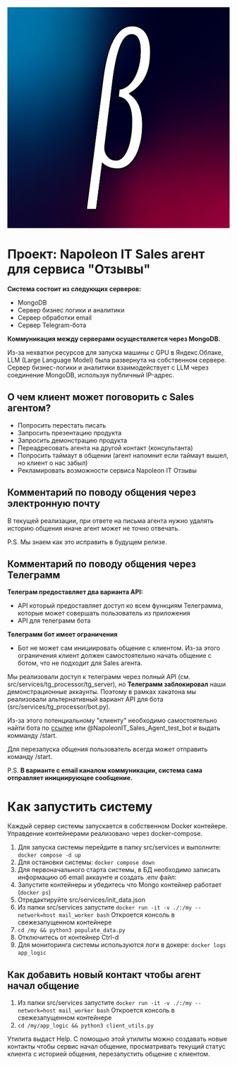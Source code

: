 <img src="extensions/logo.jpeg" alt="ikanam-ai Logo" width="1000" height="500">


# Проект: Napoleon IT Sales агент для сервиса "Отзывы" 

**Система состоит из следующих серверов:**
* MongoDB
* Сервер бизнес логики и аналитики
* Сервер обработки email
* Сервер Telegram-бота

**Коммуникация между серверами осуществляется через MongoDB.** 

Из-за нехватки ресурсов для запуска машины с GPU в Яндекс.Облаке, LLM (Large Language Model) была развернута на собственном сервере. Сервер бизнес-логики и аналитики взаимодействует с LLM через соединение MongoDB, используя публичный IP-адрес.

## О чем клиент может поговорить с Sales агентом?

* Попросить перестать писать
* Запросить презентацию продукта
* Запросить демонстрацию продукта
* Переадресовать агента на другой контакт (консультанта)
* Попросить таймаут в общении (агент напомнит если таймаут вышел, но клиент о нас забыл)
* Рекламировать возможности сервиса Napoleon IT Отзывы

## Комментарий по поводу общения через электронную почту

В текущей реализации, при ответе на письма агента нужно удалять историю общения иначе агент может не точно отвечать.

P.S. Мы знаем как это исправить в будущем релизе.

## Комментарий по поводу общения через Телеграмм

**Телеграм предоставляет два варианта API:**
* API который предоставляет доступ ко всем функциям Телеграмма, которые может совершать пользователь из приложения
* API для телеграмм бота

**Телеграмм бот имеет ограничения**
* Бот не может сам инициировать общение с клиентом. Из-за этого ограничения клиент должен самостоятельно начать общение с ботом, что не подходит для Sales агента.

Мы реализовали доступ к телеграмм через полный API (см. src/services/tg_processor/tg_server), но **Телеграмм заблокировал** наши демонстрационные аккаунты. Поэтому в рамках хакатона мы реализовали альтернативный вариант API для бота (src/services/tg_processor/bot.py).

Из-за этого потенциальному "клиенту" необходимо самостоятельно найти бота по [ссылке](https://t.me/NapaleonIT_Sales_Agent_test_bot)  или @NapoleonIT_Sales_Agent_test_bot и выдать комманду /start.

Для перезапуска общения пользователь всегда может отправить команду /start.

P.S. **В варианте с email каналом коммуникации, система сама отправляет инициирующее сообщение.**

# Как запустить систему
Каждый сервер системы запускается в собственном Docker контейере. Управдение контейнерами реализовано через docker-compose.

1. Для запуска системы перейдите в папку src/services и выполните: ```docker compose -d up```
2. Для остановки системы: ```docker compose down```
3. Для первоначального старта системы, в БД необходимо записать информацию об email аккаунте и создать .env файл:
4. Запустите контейнеры и убедитесь что Mongo контейнер работает (```docker ps```)
5. Отредактируйте src/services/init_data.json
6. Из папки src/services запустите ```docker run -it -v ./:/my --network=host mail_worker bash``` Откроется консоль в свежезапущенном контейнере
7. ```cd /my && python3 populate_data.py```
8. Отключитесь от контейнер Ctrl-d
9. Для мониторинга системы используются логи в докере: ```docker logs app_logic```

## Как добавить новый контакт чтобы агент начал общение
1. Из папки src/services запустите ```docker run -it -v ./:/my --network=host mail_worker bash``` Откроется консоль в свежезапущенном контейнере
2. ```cd /my/app_logic && python3 client_utils.py```

Утилита выдаст Help. С помощью этой утилиты можно создавать новые контакты чтобы сервис начал общение, просматривать текущий статус клиента с историей общения, перезапустить общение с клиентом.
